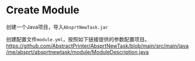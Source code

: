# Create Module

创建一个Java项目，导入`AbsprtNewTask.jar`

创建配置文件`module.yml`，按照如下链接提供的参数配置项目。
https://github.com/AbstractPrinter/AbsprtNewTask/blob/main/src/main/java/me/absprt/absprtnewtask/module/ModuleDescription.java